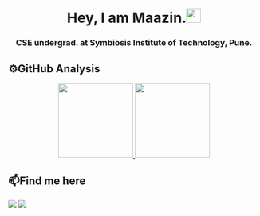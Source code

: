 <h1 align="center">Hey, I am Maazin.<img src="https://github.com/TheDudeThatCode/TheDudeThatCode/blob/master/Assets/Hi.gif" width="29px"></h1>
<h3 align="center">CSE undergrad. at Symbiosis Institute of Technology, Pune.</h3>


## ⚙️GitHub Analysis

<p align="center">
<a href="https://github.com/maaaazin">
  <img height="150em" src="https://github-readme-stats-eight-theta.vercel.app/api?username=maaaazin&show_icons=true&theme=algolia&include_all_commits=true&count_private=true"/>
  <img height="150em" src="https://github-readme-stats-eight-theta.vercel.app/api/top-langs/?username=maaaazin&layout=compact&langs_count=8&theme=algolia&include_all_commits=true&count_private=true"/>
</a>
</p>


## 📫Find me here

<a href="www.linkedin.com/in/maazin-kazi-9150bb257"><img src="https://img.shields.io/badge/LinkedIn-0077B5?style=for-the-badge&logo=linkedin&logoColor=white"></a>
<a href="mailto:maazinazim@gmail.com? subject=Via Github"><img src="https://img.shields.io/badge/Gmail-D14836?style=for-the-badge&logo=gmail&logoColor=white"></a>
